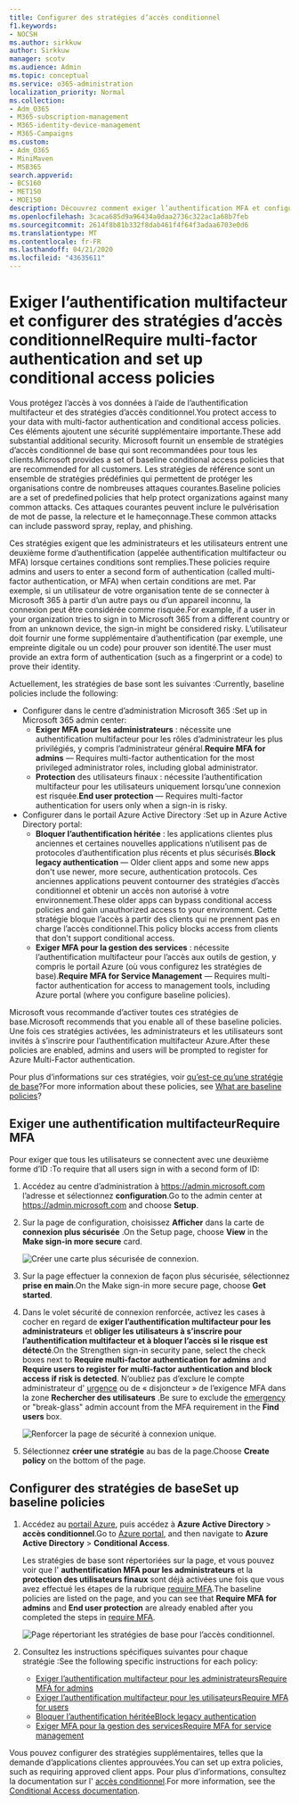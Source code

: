 ```yaml
---
title: Configurer des stratégies d’accès conditionnel
f1.keywords:
- NOCSH
ms.author: sirkkuw
author: Sirkkuw
manager: scotv
ms.audience: Admin
ms.topic: conceptual
ms.service: o365-administration
localization_priority: Normal
ms.collection:
- Adm_O365
- M365-subscription-management
- M365-identity-device-management
- M365-Campaigns
ms.custom:
- Adm_O365
- MiniMaven
- MSB365
search.appverid:
- BCS160
- MET150
- MOE150
description: Découvrez comment exiger l’authentification MFA et configurer des stratégies d’accès conditionnel pour Microsoft 365 pour les entreprises.
ms.openlocfilehash: 3caca685d9a96434a0daa2736c322ac1a68b7feb
ms.sourcegitcommit: 2614f8b81b332f8dab461f4f64f3adaa6703e0d6
ms.translationtype: MT
ms.contentlocale: fr-FR
ms.lasthandoff: 04/21/2020
ms.locfileid: "43635611"
---
```

# <a name="require-multi-factor-authentication-and-set-up-conditional-access-policies"></a><span data-ttu-id="33b1b-103">Exiger l’authentification multifacteur et configurer des stratégies d’accès conditionnel</span><span class="sxs-lookup"><span data-stu-id="33b1b-103">Require multi-factor authentication and set up conditional access policies</span></span>

<span data-ttu-id="33b1b-104">Vous protégez l’accès à vos données à l’aide de l’authentification multifacteur et des stratégies d’accès conditionnel.</span><span class="sxs-lookup"><span data-stu-id="33b1b-104">You protect access to your data with multi-factor authentication and conditional access policies.</span></span> <span data-ttu-id="33b1b-105">Ces éléments ajoutent une sécurité supplémentaire importante.</span><span class="sxs-lookup"><span data-stu-id="33b1b-105">These add substantial additional security.</span></span> <span data-ttu-id="33b1b-106">Microsoft fournit un ensemble de stratégies d’accès conditionnel de base qui sont recommandées pour tous les clients.</span><span class="sxs-lookup"><span data-stu-id="33b1b-106">Microsoft provides a set of baseline conditional access policies that are recommended for all customers.</span></span> <span data-ttu-id="33b1b-107">Les stratégies de référence sont un ensemble de stratégies prédéfinies qui permettent de protéger les organisations contre de nombreuses attaques courantes.</span><span class="sxs-lookup"><span data-stu-id="33b1b-107">Baseline policies are a set of predefined policies that help protect organizations against many common attacks.</span></span> <span data-ttu-id="33b1b-108">Ces attaques courantes peuvent inclure le pulvérisation de mot de passe, la relecture et le hameçonnage.</span><span class="sxs-lookup"><span data-stu-id="33b1b-108">These common attacks can include password spray, replay, and phishing.</span></span>

<span data-ttu-id="33b1b-109">Ces stratégies exigent que les administrateurs et les utilisateurs entrent une deuxième forme d’authentification (appelée authentification multifacteur ou MFA) lorsque certaines conditions sont remplies.</span><span class="sxs-lookup"><span data-stu-id="33b1b-109">These policies require admins and users to enter a second form of authentication (called multi-factor authentication, or MFA) when certain conditions are met.</span></span> <span data-ttu-id="33b1b-110">Par exemple, si un utilisateur de votre organisation tente de se connecter à Microsoft 365 à partir d’un autre pays ou d’un appareil inconnu, la connexion peut être considérée comme risquée.</span><span class="sxs-lookup"><span data-stu-id="33b1b-110">For example, if a user in your organization tries to sign in to Microsoft 365 from a different country or from an unknown device, the sign-in might be considered risky.</span></span> <span data-ttu-id="33b1b-111">L’utilisateur doit fournir une forme supplémentaire d’authentification (par exemple, une empreinte digitale ou un code) pour prouver son identité.</span><span class="sxs-lookup"><span data-stu-id="33b1b-111">The user must provide an extra form of authentication (such as a fingerprint or a code) to prove their identity.</span></span> 

<span data-ttu-id="33b1b-112">Actuellement, les stratégies de base sont les suivantes :</span><span class="sxs-lookup"><span data-stu-id="33b1b-112">Currently, baseline policies include the following:</span></span>
- <span data-ttu-id="33b1b-113">Configurer dans le centre d’administration Microsoft 365 :</span><span class="sxs-lookup"><span data-stu-id="33b1b-113">Set up in Microsoft 365 admin center:</span></span>
    - <span data-ttu-id="33b1b-114">**Exiger MFA pour les administrateurs** : nécessite une authentification multifacteur pour les rôles d’administrateur les plus privilégiés, y compris l’administrateur général.</span><span class="sxs-lookup"><span data-stu-id="33b1b-114">**Require MFA for admins** — Requires multi-factor authentication for the most privileged administrator roles, including global administrator.</span></span>
    - <span data-ttu-id="33b1b-115">**Protection** des utilisateurs finaux : nécessite l’authentification multifacteur pour les utilisateurs uniquement lorsqu’une connexion est risquée.</span><span class="sxs-lookup"><span data-stu-id="33b1b-115">**End user protection** — Requires multi-factor authentication for users only when a sign-in is risky.</span></span> 
- <span data-ttu-id="33b1b-116">Configurer dans le portail Azure Active Directory :</span><span class="sxs-lookup"><span data-stu-id="33b1b-116">Set up in Azure Active Directory portal:</span></span>
    - <span data-ttu-id="33b1b-117">**Bloquer l’authentification héritée** : les applications clientes plus anciennes et certaines nouvelles applications n’utilisent pas de protocoles d’authentification plus récents et plus sécurisés.</span><span class="sxs-lookup"><span data-stu-id="33b1b-117">**Block legacy authentication** — Older client apps and some new apps don't use newer, more secure, authentication protocols.</span></span> <span data-ttu-id="33b1b-118">Ces anciennes applications peuvent contourner des stratégies d’accès conditionnel et obtenir un accès non autorisé à votre environnement.</span><span class="sxs-lookup"><span data-stu-id="33b1b-118">These older apps can bypass conditional access policies and gain unauthorized access to your environment.</span></span> <span data-ttu-id="33b1b-119">Cette stratégie bloque l’accès à partir des clients qui ne prennent pas en charge l’accès conditionnel.</span><span class="sxs-lookup"><span data-stu-id="33b1b-119">This policy blocks access from clients that don't support conditional access.</span></span> 
    - <span data-ttu-id="33b1b-120">**Exiger MFA pour la gestion des services** : nécessite l’authentification multifacteur pour l’accès aux outils de gestion, y compris le portail Azure (où vous configurez les stratégies de base).</span><span class="sxs-lookup"><span data-stu-id="33b1b-120">**Require MFA for Service Management** — Requires multi-factor authentication for access to management tools, including Azure portal (where you configure baseline policies).</span></span> 

<span data-ttu-id="33b1b-121">Microsoft vous recommande d’activer toutes ces stratégies de base.</span><span class="sxs-lookup"><span data-stu-id="33b1b-121">Microsoft recommends that you enable all of these baseline policies.</span></span> <span data-ttu-id="33b1b-122">Une fois ces stratégies activées, les administrateurs et les utilisateurs sont invités à s’inscrire pour l’authentification multifacteur Azure.</span><span class="sxs-lookup"><span data-stu-id="33b1b-122">After these policies are enabled, admins and users will be prompted to register for Azure Multi-Factor authentication.</span></span>

<span data-ttu-id="33b1b-123">Pour plus d’informations sur ces stratégies, voir [qu’est-ce qu’une stratégie de base](https://docs.microsoft.com/azure/active-directory/conditional-access/concept-baseline-protection)?</span><span class="sxs-lookup"><span data-stu-id="33b1b-123">For more information about these policies, see [What are baseline policies](https://docs.microsoft.com/azure/active-directory/conditional-access/concept-baseline-protection)?</span></span>


## <a name="require-mfa"></a><span data-ttu-id="33b1b-124">Exiger une authentification multifacteur</span><span class="sxs-lookup"><span data-stu-id="33b1b-124">Require MFA</span></span>

<span data-ttu-id="33b1b-125">Pour exiger que tous les utilisateurs se connectent avec une deuxième forme d’ID :</span><span class="sxs-lookup"><span data-stu-id="33b1b-125">To require that all users sign in with a second form of ID:</span></span>

1. <span data-ttu-id="33b1b-126">Accédez au centre d’administration à <a href="https://go.microsoft.com/fwlink/p/?linkid=837890" target="_blank">https://admin.microsoft.com</a> l’adresse et sélectionnez **configuration**.</span><span class="sxs-lookup"><span data-stu-id="33b1b-126">Go to the admin center at <a href="https://go.microsoft.com/fwlink/p/?linkid=837890" target="_blank">https://admin.microsoft.com</a> and choose **Setup**.</span></span>

2. <span data-ttu-id="33b1b-127">Sur la page de configuration, choisissez **Afficher** dans la carte de **connexion plus sécurisée** .</span><span class="sxs-lookup"><span data-stu-id="33b1b-127">On the Setup page, choose **View** in the **Make sign-in more secure** card.</span></span>


    ![Créer une carte plus sécurisée de connexion.](../media/setupmfa.png)
3. <span data-ttu-id="33b1b-129">Sur la page effectuer la connexion de façon plus sécurisée, sélectionnez **prise en main**.</span><span class="sxs-lookup"><span data-stu-id="33b1b-129">On the Make sign-in more secure page, choose **Get started**.</span></span>
 
4. <span data-ttu-id="33b1b-130">Dans le volet sécurité de connexion renforcée, activez les cases à cocher en regard de **exiger l’authentification multifacteur pour les administrateurs** et **obliger les utilisateurs à s’inscrire pour l’authentification multifacteur et à bloquer l’accès si le risque est détecté**.</span><span class="sxs-lookup"><span data-stu-id="33b1b-130">On the Strengthen sign-in security pane, select the check boxes next to **Require multi-factor authentication for admins** and **Require users to register for multi-factor authentication and block access if risk is detected**.</span></span>
    <span data-ttu-id="33b1b-131">N’oubliez pas d’exclure le compte administrateur d' [urgence](m365-campaigns-protect-admin-accounts.md#create-an-emergency-admin-account) ou de « disjoncteur » de l’exigence MFA dans la zone **Rechercher des utilisateurs** .</span><span class="sxs-lookup"><span data-stu-id="33b1b-131">Be sure to exclude the [emergency](m365-campaigns-protect-admin-accounts.md#create-an-emergency-admin-account) or "break-glass" admin account from the MFA requirement in the **Find users** box.</span></span>
    
    ![Renforcer la page de sécurité à connexion unique.](../media/requiremfa.png)

5. <span data-ttu-id="33b1b-133">Sélectionnez **créer une stratégie** au bas de la page.</span><span class="sxs-lookup"><span data-stu-id="33b1b-133">Choose **Create policy** on the bottom of the page.</span></span>

## <a name="set-up-baseline-policies"></a><span data-ttu-id="33b1b-134">Configurer des stratégies de base</span><span class="sxs-lookup"><span data-stu-id="33b1b-134">Set up baseline policies</span></span>

1. <span data-ttu-id="33b1b-135">Accédez au [portail Azure](https://portal.azure.com), puis accédez à **Azure Active Directory** \> **accès conditionnel**.</span><span class="sxs-lookup"><span data-stu-id="33b1b-135">Go to [Azure portal](https://portal.azure.com), and then navigate to **Azure Active Directory** \> **Conditional Access**.</span></span>
    
    <span data-ttu-id="33b1b-136">Les stratégies de base sont répertoriées sur la page, et vous pouvez voir que l' **authentification MFA pour les administrateurs** et la **protection des utilisateurs finaux** sont déjà activées une fois que vous avez effectué les étapes de la rubrique [require MFA](#require-mfa).</span><span class="sxs-lookup"><span data-stu-id="33b1b-136">The baseline policies are listed on the page, and you can see that **Require MFA for admins** and **End user protection** are already enabled after you completed the steps in [require MFA](#require-mfa).</span></span>

    ![Page répertoriant les stratégies de base pour l’accès conditionnel.](../media/casettings.png)
2. <span data-ttu-id="33b1b-138">Consultez les instructions spécifiques suivantes pour chaque stratégie :</span><span class="sxs-lookup"><span data-stu-id="33b1b-138">See the following specific instructions for each policy:</span></span>

    - [<span data-ttu-id="33b1b-139">Exiger l’authentification multifacteur pour les administrateurs</span><span class="sxs-lookup"><span data-stu-id="33b1b-139">Require MFA for admins</span></span>](https://docs.microsoft.com/azure/active-directory/conditional-access/howto-baseline-protect-administrators)
    - [<span data-ttu-id="33b1b-140">Exiger l’authentification multifacteur pour les utilisateurs</span><span class="sxs-lookup"><span data-stu-id="33b1b-140">Require MFA for users</span></span>](https://docs.microsoft.com/azure/active-directory/conditional-access/howto-baseline-protect-end-users)  
    - [<span data-ttu-id="33b1b-141">Bloquer l’authentification héritée</span><span class="sxs-lookup"><span data-stu-id="33b1b-141">Block legacy authentication</span></span>](https://docs.microsoft.com/azure/active-directory/conditional-access/howto-baseline-protect-legacy-auth)
    - [<span data-ttu-id="33b1b-142">Exiger MFA pour la gestion des services</span><span class="sxs-lookup"><span data-stu-id="33b1b-142">Require MFA for service management</span></span>](https://docs.microsoft.com/azure/active-directory/conditional-access/howto-baseline-protect-azure)

<span data-ttu-id="33b1b-143">Vous pouvez configurer des stratégies supplémentaires, telles que la demande d’applications clientes approuvées.</span><span class="sxs-lookup"><span data-stu-id="33b1b-143">You can set up extra policies, such as requiring approved client apps.</span></span> <span data-ttu-id="33b1b-144">Pour plus d’informations, consultez la documentation sur l' [accès conditionnel](https://docs.microsoft.com/azure/active-directory/conditional-access/).</span><span class="sxs-lookup"><span data-stu-id="33b1b-144">For more information, see the [Conditional Access documentation](https://docs.microsoft.com/azure/active-directory/conditional-access/).</span></span>
